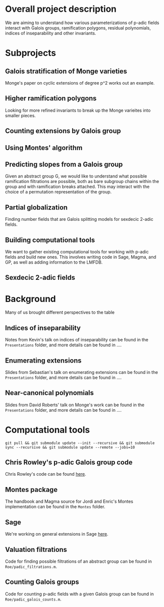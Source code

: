 # Overall project description

We are aiming to understand how various parameterizations of p-adic fields interact with Galois groups, ramification polygons, residual polynomials, indices of inseparability and other invariants.

# Subprojects

## Galois stratification of Monge varieties

Monge's paper on cyclic extensions of degree p^2 works out an example.

## Higher ramification polygons

Looking for more refined invariants to break up the Monge varieites into smaller pieces.

## Counting extensions by Galois group

## Using Montes' algorithm

## Predicting slopes from a Galois group

Given an abstract group G, we would like to understand what possible ramification filtrations are possible, both as bare subgroup chains within the group and with ramification breaks attached.
This may interact with the choice of a permutation representation of the group.

## Partial globalization

Finding number fields that are Galois splitting models for sexdecic 2-adic fields.

## Building computational tools

We want to gather existing computational tools for working with p-adic fields and build new ones.  This involves writing code in Sage, Magma, and GP, as well as adding information to the LMFDB.

## Sexdecic 2-adic fields

# Background

Many of us brought different perspectives to the table

## Indices of inseparability

Notes from Kevin's talk on indices of inseparability can be found in the `Presentations` folder, and more details can be found in ....

## Enumerating extensions

Slides from Sebastian's talk on enumerating extensions can be found in the `Presentations` folder, and more details can be found in ....

## Near-canonical polynomials

Slides from David Roberts' talk on Monge's work can be found in the `Presentations` folder, and more details can be found in ....

# Computational tools

    git pull && git submodule update --init --recursive && git submodule sync --recursive && git submodule update --remote --jobs=10

## Chris Rowley's p-adic Galois group code

Chris Rowley's code can be found [here](https://github.com/cjdoris/pAdicGaloisGroup).

## Montes package

The handbook and Magma source for Jordi and Enric's Montes implementation can be found in the `Montes` folder.

## Sage

We're working on general extensions in Sage [here](https://trac.sagemath.org/ticket/28466).

## Valuation filtrations

Code for finding possible filtrations of an abstract group can be found in `Roe/padic_filtrations.m`.

## Counting Galois groups

Code for counting p-adic fields with a given Galois group can be found in `Roe/padic_galois_counts.m`.

